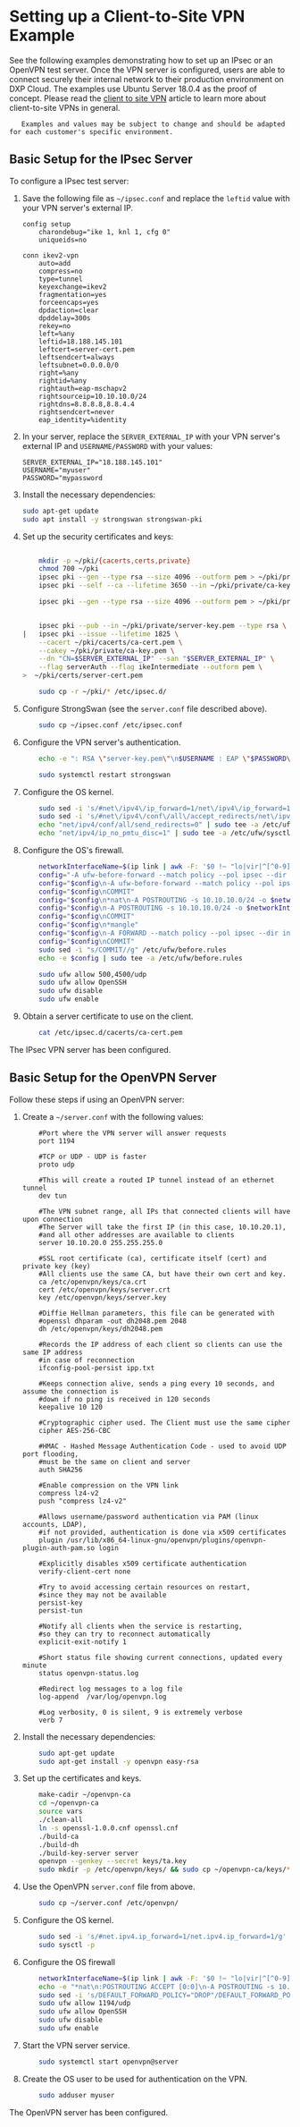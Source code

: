 # Setting up a Client-to-Site VPN Example

See the following examples demonstrating how to set up an IPsec or an OpenVPN test server. Once the VPN server is configured, users are able to connect securely their internal network to their production environment on DXP Cloud. The examples use Ubuntu Server 18.0.4 as the proof of concept. Please read the [client to site VPN](./client-to-site-vpn.md) article to learn more about client-to-site VPNs in general.

```warning::
   Examples and values may be subject to change and should be adapted for each customer's specific environment.
```

## Basic Setup for the IPsec Server

To configure a IPsec test server:

1. Save the following file as `~/ipsec.conf` and replace the `leftid` value with your VPN server's external IP.

    ```properties
    config setup
        charondebug="ike 1, knl 1, cfg 0"
        uniqueids=no

    conn ikev2-vpn
        auto=add
        compress=no
        type=tunnel
        keyexchange=ikev2
        fragmentation=yes
        forceencaps=yes
        dpdaction=clear
        dpddelay=300s
        rekey=no
        left=%any
        leftid=18.188.145.101
        leftcert=server-cert.pem
        leftsendcert=always
        leftsubnet=0.0.0.0/0
        right=%any
        rightid=%any
        rightauth=eap-mschapv2
        rightsourceip=10.10.10.0/24
        rightdns=8.8.8.8,8.8.4.4
        rightsendcert=never
        eap_identity=%identity
    ```

1. In your server, replace the `SERVER_EXTERNAL_IP` with your VPN server's external IP and `USERNAME/PASSWORD` with your values:

    ```properties
    SERVER_EXTERNAL_IP="18.188.145.101"
    USERNAME="myuser"
    PASSWORD="mypassword
    ```

1. Install the necessary dependencies:

    ```bash
    sudo apt-get update
    sudo apt install -y strongswan strongswan-pki
    ```

1. Set up the security certificates and keys:

    ```bash

        mkdir -p ~/pki/{cacerts,certs,private}
        chmod 700 ~/pki
        ipsec pki --gen --type rsa --size 4096 --outform pem > ~/pki/private/ca-key.pem
        ipsec pki --self --ca --lifetime 3650 --in ~/pki/private/ca-key.pem \ --type rsa --dn "CN=VPN root CA" --outform pem > ~/pki/cacerts/ca-cert.pem

        ipsec pki --gen --type rsa --size 4096 --outform pem > ~/pki/private/server-key.pem


        ipsec pki --pub --in ~/pki/private/server-key.pem --type rsa \
    |   ipsec pki --issue --lifetime 1825 \
        --cacert ~/pki/cacerts/ca-cert.pem \
        --cakey ~/pki/private/ca-key.pem \
        --dn "CN=$SERVER_EXTERNAL_IP" --san "$SERVER_EXTERNAL_IP" \
        --flag serverAuth --flag ikeIntermediate --outform pem \
    >  ~/pki/certs/server-cert.pem

        sudo cp -r ~/pki/* /etc/ipsec.d/
    ```

1. Configure StrongSwan (see the `server.conf` file described above).

    ```bash
        sudo cp ~/ipsec.conf /etc/ipsec.conf
    ```

1. Configure the VPN server's authentication.

    ```bash
        echo -e ": RSA \"server-key.pem\"\n$USERNAME : EAP \"$PASSWORD\"" | sudo tee /etc/ipsec.secrets

        sudo systemctl restart strongswan
    ```

1. Configure the OS kernel.

    ```bash
        sudo sed -i 's/#net\/ipv4\/ip_forward=1/net\/ipv4\/ip_forward=1/g' /etc/ufw/sysctl.conf
        sudo sed -i 's/#net\/ipv4\/conf\/all\/accept_redirects/net\/ipv4\/conf\/all\/accept_redirects/g' /etc/ufw/sysctl.conf
        echo "net/ipv4/conf/all/send_redirects=0" | sudo tee -a /etc/ufw/sysctl.conf
        echo "net/ipv4/ip_no_pmtu_disc=1" | sudo tee -a /etc/ufw/sysctl.conf
    ```

1. Configure the OS's firewall.

    ```bash
        networkInterfaceName=$(ip link | awk -F: '$0 !~ "lo|vir|^[^0-9]"{print $2a;getline}' | head -1)
        config="-A ufw-before-forward --match policy --pol ipsec --dir in --proto esp -s 10.10.10.0/24 -j ACCEPT"
        config="$config\n-A ufw-before-forward --match policy --pol ipsec --dir out --proto esp -d 10.10.10.0/24 -j ACCEPT"
        config="$config\nCOMMIT"
        config="$config\n*nat\n-A POSTROUTING -s 10.10.10.0/24 -o $networkInterfaceName -m policy --pol ipsec --dir out -j ACCEPT"
        config="$config\n-A POSTROUTING -s 10.10.10.0/24 -o $networkInterfaceName -j MASQUERADE"
        config="$config\nCOMMIT"
        config="$config\n*mangle"
        config="$config\n-A FORWARD --match policy --pol ipsec --dir in -s 10.10.10.0/24 -o $networkInterfaceName -p tcp -m tcp --tcp-flags SYN,RST SYN -m tcpmss --mss 1361:1536 -j TCPMSS --set-mss 1360"
        config="$config\nCOMMIT"
        sudo sed -i "s/COMMIT//g" /etc/ufw/before.rules
        echo -e $config | sudo tee -a /etc/ufw/before.rules

        sudo ufw allow 500,4500/udp
        sudo ufw allow OpenSSH
        sudo ufw disable
        sudo ufw enable
    ```

1. Obtain a server certificate to use on the client.

    ```bash
        cat /etc/ipsec.d/cacerts/ca-cert.pem
    ```

The IPsec VPN server has been configured.

## Basic Setup for the OpenVPN Server

Follow these steps if using an OpenVPN server:

1. Create a `~/server.conf` with the following values:

    ```properties
        #Port where the VPN server will answer requests
        port 1194

        #TCP or UDP - UDP is faster
        proto udp

        #This will create a routed IP tunnel instead of an ethernet tunnel
        dev tun

        #The VPN subnet range, all IPs that connected clients will have upon connection
        #The Server will take the first IP (in this case, 10.10.20.1),
        #and all other addresses are available to clients
        server 10.10.20.0 255.255.255.0

        #SSL root certificate (ca), certificate itself (cert) and private key (key)
        #All clients use the same CA, but have their own cert and key.
        ca /etc/openvpn/keys/ca.crt
        cert /etc/openvpn/keys/server.crt
        key /etc/openvpn/keys/server.key

        #Diffie Hellman parameters, this file can be generated with
        #openssl dhparam -out dh2048.pem 2048
        dh /etc/openvpn/keys/dh2048.pem

        #Records the IP address of each client so clients can use the same IP address
        #in case of reconnection
        ifconfig-pool-persist ipp.txt

        #Keeps connection alive, sends a ping every 10 seconds, and assume the connection is
        #down if no ping is received in 120 seconds
        keepalive 10 120

        #Cryptographic cipher used. The Client must use the same cipher
        cipher AES-256-CBC

        #HMAC - Hashed Message Authentication Code - used to avoid UDP port flooding,
        #must be the same on client and server
        auth SHA256

        #Enable compression on the VPN link
        compress lz4-v2
        push "compress lz4-v2"

        #Allows username/password authentication via PAM (linux accounts, LDAP),
        #if not provided, authentication is done via x509 certificates
        plugin /usr/lib/x86_64-linux-gnu/openvpn/plugins/openvpn-plugin-auth-pam.so login

        #Explicitly disables x509 certificate authentication
        verify-client-cert none

        #Try to avoid accessing certain resources on restart,
        #since they may not be available
        persist-key
        persist-tun

        #Notify all clients when the service is restarting,
        #so they can try to reconnect automatically
        explicit-exit-notify 1

        #Short status file showing current connections, updated every minute
        status openvpn-status.log

        #Redirect log messages to a log file
        log-append  /var/log/openvpn.log

        #Log verbosity, 0 is silent, 9 is extremely verbose
        verb 7
    ```

1. Install the necessary dependencies:

    ```bash
        sudo apt-get update
        sudo apt-get install -y openvpn easy-rsa
    ```

1. Set up the certificates and keys.

    ```bash
        make-cadir ~/openvpn-ca
        cd ~/openvpn-ca
        source vars
        ./clean-all
        ln -s openssl-1.0.0.cnf openssl.cnf
        ./build-ca
        ./build-dh
        ./build-key-server server
        openvpn --genkey --secret keys/ta.key
        sudo mkdir -p /etc/openvpn/keys/ && sudo cp ~/openvpn-ca/keys/* /etc/openvpn/keys/
    ```

1. Use the OpenVPN `server.conf` file from above.

    ```bash
        sudo cp ~/server.conf /etc/openvpn/
    ```

1. Configure the OS kernel.

    ```bash
        sudo sed -i 's/#net.ipv4.ip_forward=1/net.ipv4.ip_forward=1/g' /etc/sysctl.conf
        sudo sysctl -p
    ```

1. Configure the OS firewall

    ```bash
        networkInterfaceName=$(ip link | awk -F: '$0 !~ "lo|vir|^[^0-9]"{print $2a;getline}' | head -1)
        echo -e "*nat\n:POSTROUTING ACCEPT [0:0]\n-A POSTROUTING -s 10.8.0.0/8 -o $networkInterfaceName -j MASQUERADE\nCOMMIT\n" | sudo tee -a /etc/ufw/before.rules
        sudo sed -i 's/DEFAULT_FORWARD_POLICY="DROP"/DEFAULT_FORWARD_POLICY="ACCEPT"/g' /etc/default/ufw
        sudo ufw allow 1194/udp
        sudo ufw allow OpenSSH
        sudo ufw disable
        sudo ufw enable
    ```

1. Start the VPN server service.

    ```bash
        sudo systemctl start openvpn@server
    ```

1. Create the OS user to be used for authentication on the VPN.

    ```bash
        sudo adduser myuser
    ```

The OpenVPN server has been configured.
